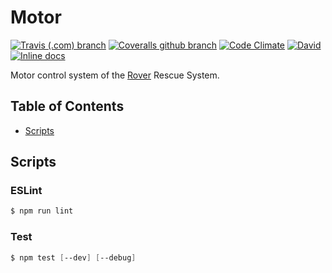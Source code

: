 # Motor
[![Travis (.com) branch](https://img.shields.io/travis/com/RescueOnWheels/Motor/master.svg?style=flat-square)](https://travis-ci.com/RescueOnWheels/Motor)
[![Coveralls github branch](https://img.shields.io/coveralls/github/RescueOnWheels/Motor/master.svg?style=flat-square)](https://coveralls.io/github/RescueOnWheels/Motor)
[![Code Climate](https://img.shields.io/codeclimate/maintainability/RescueOnWheels/Motor.svg?style=flat-square)](https://codeclimate.com/github/RescueOnWheels/Motor)
[![David](https://img.shields.io/david/RescueOnWheels/Motor.svg?style=flat-square)](https://david-dm.org/RescueOnWheels/Motor)
[![Inline docs](http://inch-ci.org/github/RescueOnWheels/Motor.svg?branch=master&style=flat-square)](http://inch-ci.org/github/RescueOnWheels/Motor)

Motor control system of the [Rover](https://github.com/RescueOnWheels/Rover) Rescue System.

## Table of Contents
* [Scripts](#scripts)

## Scripts
### ESLint
```powershell
$ npm run lint
```

### Test
```powershell
$ npm test [--dev] [--debug]
```
